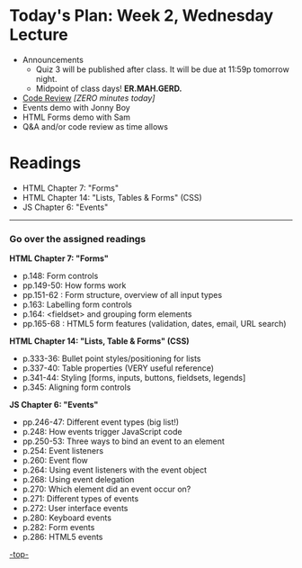 <a id="top"></a>
# Today's Plan: Week 2, Wednesday Lecture

- Announcements
  - Quiz 3 will be published after class. It will be due at 11:59p tomorrow night.
  - Midpoint of class days! **ER.MAH.GERD.**
- [Code Review](#codereview) *[ZERO minutes today]*
- Events demo with Jonny Boy
- HTML Forms demo with Sam
- Q&A and/or code review as time allows

# Readings

- HTML Chapter 7: "Forms"
- HTML Chapter 14: "Lists, Tables & Forms" (CSS)
- JS Chapter 6: "Events"

---

<a id="readings"></a>
### Go over the assigned readings

**HTML Chapter 7: "Forms"**

- p.148: Form controls
- pp.149-50: How forms work
- pp.151-62 : Form structure, overview of all input types
- p.163: Labelling form controls
- p.164: \<fieldset\> and grouping form elements
- pp.165-68 : HTML5 form features (validation, dates, email, URL search)

**HTML Chapter 14: "Lists, Table & Forms" (CSS)**

- p.333-36: Bullet point styles/positioning for lists
- p.337-40: Table properties (VERY useful reference)
- p.341-44: Styling [forms, inputs, buttons, fieldsets, legends]
- p.345: Aligning form controls

**JS Chapter 6: "Events"**

- pp.246-47: Different event types (big list!)
- p.248: How events trigger JavaScript code
- pp.250-53: Three ways to bind an event to an element
- p.254: Event listeners
- p.260: Event flow
- p.264: Using event listeners with the event object
- p.268: Using event delegation
- p.270: Which element did an event occur on?
- p.271: Different types of events
- p.272: User interface events
- p.280: Keyboard events
- p.282: Form events
- p.286: HTML5 events

[-top-](#top)
